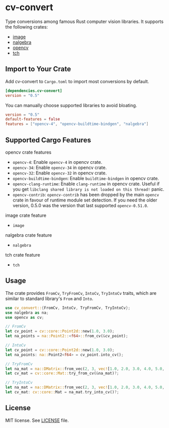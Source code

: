 # cv-convert

Type conversions among famous Rust computer vision libraries. It supports the following crates:

- [image](https://crates.io/crates/image)
- [nalgebra](https://crates.io/crates/nalgebra)
- [opencv](https://crates.io/crates/opencv)
- [tch](https://crates.io/crates/tch)

## Import to Your Crate

Add cv-convert to `Cargo.toml` to import most conversions by default.

```toml
[dependencies.cv-convert]
version = "0.5"
```

You can manually choose supported libraries to avoid bloating.

```toml
version = "0.5"
default-features = false
features = ["opencv-4", "opencv-buildtime-bindgen", "nalgebra"]
```

## Supported Cargo Features

opencv crate features

- `opencv-4`: Enable `opencv-4` in opencv crate.
- `opencv-34`: Enable `opencv-34` in opencv crate.
- `opencv-32`: Enable `opencv-32` in opencv crate.
- `opencv-buildtime-bindgen`: Enable `buildtime-bindgen` in opencv crate.
- `opencv-clang-runtime`: Enable `clang-runtime` in opencv crate. Useful if you get `libclang shared library is not loaded on this thread!` panic.
- `opencv-contrib`: `opencv-contrib` has been dropped by the main `opencv` crate in favour of runtime module set detection. If you need the older version, 0.5.0 was the version that last supported `opencv-0.51.0`. 

image crate feature

- `image`

nalgebra crate feature

- `nalgebra`

tch crate feature

- `tch`


## Usage

The crate provides `FromCv`, `TryFromCv`, `IntoCv`, `TryIntoCv` traits, which are similar to standard library's `From` and `Into`.

```rust
use cv_convert::{FromCv, IntoCv, TryFromCv, TryIntoCv};
use nalgebra as na;
use opencv as cv;

// FromCv
let cv_point = cv::core::Point2d::new(1.0, 3.0);
let na_points = na::Point2::<f64>::from_cv(&cv_point);

// IntoCv
let cv_point = cv::core::Point2d::new(1.0, 3.0);
let na_points: na::Point2<f64> = cv_point.into_cv();

// TryFromCv
let na_mat = na::DMatrix::from_vec(2, 3, vec![1.0, 2.0, 3.0, 4.0, 5.0, 6.0]);
let cv_mat = cv::core::Mat::try_from_cv(&na_mat)?;

// TryIntoCv
let na_mat = na::DMatrix::from_vec(2, 3, vec![1.0, 2.0, 3.0, 4.0, 5.0, 6.0]);
let cv_mat: cv::core::Mat = na_mat.try_into_cv()?;
```

## License

MIT license. See [LICENSE](LICENSE.txt) file.
